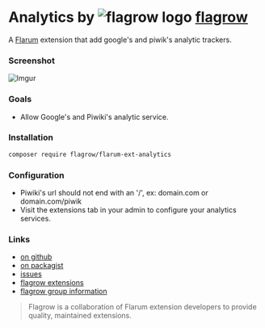 # Analytics by ![flagrow logo](https://avatars0.githubusercontent.com/u/16413865?v=3&s=15) [flagrow](https://discuss.flarum.org/d/1832-flagrow-extension-developer-group)


A [Flarum](http://flarum.org) extension that add google's and  piwik's analytic trackers.

### Screenshot

![Imgur](http://i.imgur.com/zTTXV8g.jpg)

### Goals

- Allow Google's and Piwiki's analytic service.


### Installation

```bash
composer require flagrow/flarum-ext-analytics
```

### Configuration

- Piwiki's url should not end with an '/', ex: domain.com or domain.com/piwik
- Visit the extensions tab in your admin to configure your analytics services.

### Links

- [on github](https://github.com/flagrow/flarum-ext-analytics)
- [on packagist](http://packagist.com/packages/flagrow/flarum-ext-analytics)
- [issues](https://github.com/flagrow/flarum-ext-analytics/issues)
- [flagrow extensions](https://github.com/flagrow?utf8=%E2%9C%93&query=flarum-ext-)
- [flagrow group information](http://flagrow.github.io/)

> Flagrow is a collaboration of Flarum extension developers to provide quality, maintained extensions.
